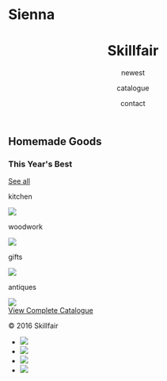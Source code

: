 # Sienna
<!DOCTYPE html>
<html>
<head>
  <title>Skillfair</title>
  <meta charset="utf-8" />


  <link href='https://fonts.googleapis.com/css?family=Roboto:300,400,700' rel='stylesheet' type='text/css'>
  <link rel="stylesheet" type="text/css" href="main.css">
</head>

<body>
  <header class="container">
    <div class="row">
      <h1 class="col-sm-8">Skillfair</h1>
      <nav class="col-sm-4">
        <p>newest</p>
        <p>catalogue</p>
        <p>contact</p>
      </nav>
    </div>
  </header>
  <section class="jumbotron">
    <div class="container">
      <div class="row text-center">
        <h2>Homemade Goods</h2>
        <h3>This Year's Best</h3>
        <a class="btn btn-primary" href="#">See all</a>
      </div>
    </div>
  </section>
  <section class="container">
    <div class="row">
      <div class="col-sm-6">
        <p>kitchen</p>
        <img src="https://s3.amazonaws.com/codecademy-content/projects/make-a-website/lesson-4/kitchen.jpg">
      </div>
      <div class="col-sm-6">
        <p>woodwork</p>
        <img src="https://s3.amazonaws.com/codecademy-content/projects/make-a-website/lesson-4/woodwork.jpg">
      </div>
      <div class="col-sm-6">
        <p>gifts</p>
        <img src="https://s3.amazonaws.com/codecademy-content/projects/make-a-website/lesson-4/gifts.jpg">
      </div>
      <div class="col-sm-6">
        <p>antiques</p>
        <img src="https://s3.amazonaws.com/codecademy-content/projects/make-a-website/lesson-4/antique.jpg">
      </div>
    </div>
    <div class="row text-center">
      <a class="btn btn-secondary" href="#">View Complete Catalogue</a>
    </div>
  </section>
  <footer class="container">
    <div class="row">
      <p class="col-sm-4">&copy; 2016 Skillfair</p>
      <ul class="col-sm-8">
        <li class="col-sm-1">
          <img src="https://s3.amazonaws.com/codecademy-content/projects/make-a-website/lesson-4/twitter.svg">
        </li>
        <li class="col-sm-1">
          <img src="https://s3.amazonaws.com/codecademy-content/projects/make-a-website/lesson-4/facebook.svg">
        </li>
        <li class="col-sm-1">
          <img src="https://s3.amazonaws.com/codecademy-content/projects/make-a-website/lesson-4/instagram.svg">
        </li>
        <li class="col-sm-1">
          <img src="https://s3.amazonaws.com/codecademy-content/projects/make-a-website/lesson-4/medium.svg">
        </li>
      </ul>
    </div>
  </footer>
</body>

</html>
